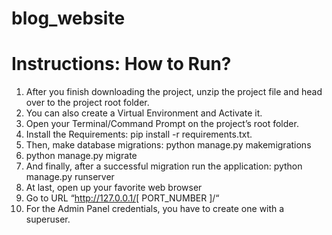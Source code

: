 # blog_website
# Instructions: How to Run?
1. After you finish downloading the project, unzip the project file and head over to the project root folder.
2. You can also create a Virtual Environment and Activate it.
3. Open your Terminal/Command Prompt on the project’s root folder.
4. Install the Requirements: pip install -r requirements.txt.
5. Then, make database migrations: python manage.py makemigrations
6. python manage.py migrate
7. And finally, after a successful migration run the application: python manage.py runserver
8. At last, open up your favorite web browser
9. Go to URL “http://127.0.0.1/[ PORT_NUMBER ]/“
10. For the Admin Panel credentials, you have to create one with a superuser.
